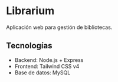 # Librarium
Aplicación web para gestión de bibliotecas.

## Tecnologías
- Backend: Node.js + Express
- Frontend: Tailwind CSS v4
- Base de datos: MySQL